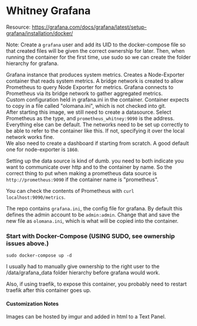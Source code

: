 # Whitney Grafana

Resource: https://grafana.com/docs/grafana/latest/setup-grafana/installation/docker/

Note: Create a `grafana` user and add its UID to the docker-compose file so that created files will be given the correct ownership for later. Then, when running the container for the first time, use sudo so we can create the folder hierarchy for grafana.

Grafana instance that produces system metrics. Creates a Node-Exporter container that reads system metrics. A bridge network is created to allow Prometheus to query Node Exporter for metrics. Grafana connects to Prometheus via its bridge network to gather aggregated metrics.
</br>
Custom configuration held in grafana.ini in the container. Container expects to copy in a file called "olomana.ini", which is not checked into git.
</br>
After starting this image, we still need to create a datasource. Select Prometheus as the type, and `prometheus_whitney:9090` is the address. Everything else can be default. The networks need to be set up correctly to be able to refer to the container like this. If not, specifying it over the local network works fine.
</br>
We also need to create a dashboard if starting from scratch. A good default one for node-exporter is `1860`.

Setting up the data source is kind of dumb. you need to both indicate you want to communicate over http and to the container by name. So the correct thing to put when making a prometheus data source is `http://prometheus:9090` if the container name is "prometheus".

You can check the contents of Prometheus with `curl localhost:9090/metrics`.

The repo contains `grafana.ini`, the config file for grafana. By default this defines the admin account to be `admin:admin`. Change that and save the new file as `olomana.ini`, which is what will be copied into the container.

### Start with Docker-Compose (USING SUDO, see ownership issues above.)

`sudo docker-compose up -d`

I usually had to manually give ownership to the right user to the /data/grafana_data folder hierarchy before grafana would work.

Also, if using traefik, to expose this container, you probably need to restart traefik after this container goes up.

#### Customization Notes
Images can be hosted by imgur and added in html to a Text Panel.

